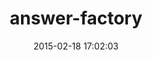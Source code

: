 ---
layout: post
title:  "answer-factory"
repo:   "Vaguery/PragGP"
date:   2015-02-18 17:02:03
gemurl: http://github.com/Vaguery/PragGP
---